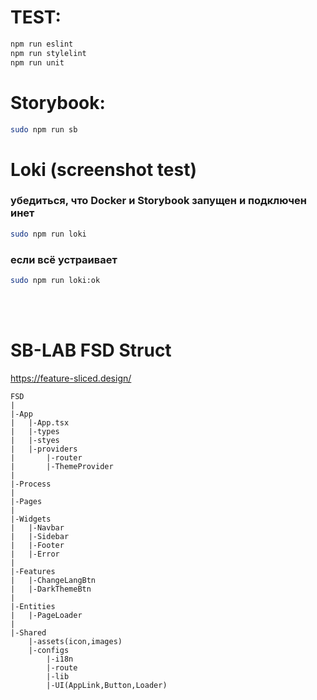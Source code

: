 # ТEST:

```bash
npm run eslint
npm run stylelint
npm run unit
```

# Storybook:

```bash
sudo npm run sb
```

# Loki (screenshot test)

### убедиться, что Docker и Storybook запущен и подключен инет

```bash
sudo npm run loki
```

### если всё устраивает

```bash
sudo npm run loki:ok
```

<br><br>

# SB-LAB FSD Struct

https://feature-sliced.design/

```
FSD
|
|-App
|	|-App.tsx
|	|-types
|	|-styes
|	|-providers
|		|-router
|		|-ThemeProvider
|
|-Process
|
|-Pages
|
|-Widgets
|	|-Navbar
|	|-Sidebar
|	|-Footer
|	|-Error
|
|-Features
|	|-ChangeLangBtn
|	|-DarkThemeBtn
|
|-Entities
|	|-PageLoader
|
|-Shared
	|-assets(icon,images)
	|-configs
		|-i18n
		|-route
		|-lib
		|-UI(AppLink,Button,Loader)
```

